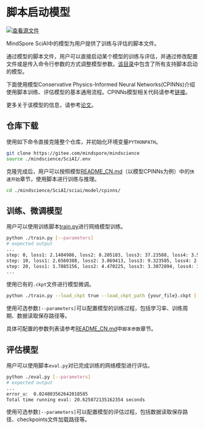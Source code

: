 # 脚本启动模型

[![查看源文件](https://mindspore-website.obs.cn-north-4.myhuaweicloud.com/website-images/master/resource/_static/logo_source.svg)](https://gitee.com/mindspore/docs/blob/master/docs/sciai/docs/source_zh_cn/launch_with_scripts.md)&nbsp;&nbsp;

MindSpore SciAI中的模型为用户提供了训练与评估的脚本文件。

通过模型的脚本文件，用户可以直接启动某个模型的训练与评估，并通过修改配置文件或是传入命令行参数的方式调整模型参数。[该目录](https://gitee.com/mindspore/mindscience/SciAI/sciai/model)中包含了所有支持脚本启动的模型。

下面使用模型Conservative Physics-Informed Neural Networks(CPINNs)介绍使用脚本训练、评估模型的基本通用流程。CPINNs模型相关代码请参考[链接](https://gitee.com/mindspore/mindscience/SciAI/sciai/model/cpinns)。

更多关于该模型的信息，请参考[论文](https://www.sciencedirect.com/science/article/abs/pii/S0045782520302127)。

## 仓库下载

使用如下命令直接克隆整个仓库，并初始化环境变量`PYTHONPATH`。

```bash
git clone https://gitee.com/mindspore/mindscience
source ./mindscience/SciAI/.env
```

克隆完成后，用户可以按照模型[README_CN.md](https://gitee.com/mindspore/mindscience/blob/master/SciAI/sciai/model/cpinns/README_CN.md)（以模型CPINNs为例）中的`快速开始`章节，使用脚本进行训练与推理。

```bash
cd ./mindscience/SciAI/sciai/model/cpinns/
```

## 训练、微调模型

用户可以使用训练脚本[train.py](https://gitee.com/mindspore/mindscience/blob/master/SciAI/sciai/model/cpinns/train.py)进行网络模型训练。

```bash
python ./train.py [--parameters]
# expected output
...
step: 0, loss1: 2.1404986, loss2: 8.205103, loss3: 37.23588, loss4: 3.56359, interval: 50.85803508758545s, total: 50.85803508758545s
step: 10, loss1: 2.6560388, loss2: 3.869413, loss3: 9.323585, loss4: 2.1194165, interval: 5.159524917602539s, total: 56.01756000518799s
step: 20, loss1: 1.7885156, loss2: 4.470225, loss3: 3.3072894, loss4: 1.5674783, interval: 1.8615927696228027s, total: 57.87915277481079s
...
```

使用已有的`.ckpt`文件进行模型微调。

```bash
python ./train.py --load_ckpt true --load_ckpt_path {your_file}.ckpt [--parameters]
```

使用可选参数`[--parameters]`可以配置模型的训练过程，包括学习率、训练周期、数据读取保存路径等。

具体可配置的参数列表请参考[README_CN.md](https://gitee.com/mindspore/mindscience/blob/master/SciAI/sciai/model/cpinns/README_CN.md)中`脚本参数`章节。

## 评估模型

用户可以使用脚本`eval.py`对已完成训练的网络模型进行评估。

```bash
python ./eval.py [--parameters]
# expected output
...
error_u:  0.024803562642018585
Total time running eval: 20.625872135162354 seconds
```

使用可选参数`[--parameters]`可以配置模型的评估过程，包括数据读取保存路径、checkpoints文件加载路径等。
